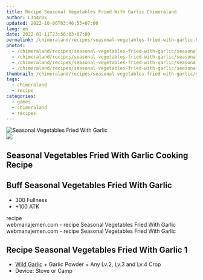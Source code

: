 ```yaml
---
title: Recipe Seasonal Vegetables Fried With Garlic Chimeraland
author: L3n4r0x
updated: 2022-10-06T03:46:55+07:00
lang: en
date: 2022-01-11T23:56:03+07:00
permalink: /chimeraland/recipes/seasonal-vegetables-fried-with-garlic.html
photos:
  - /chimeraland/recipes/seasonal-vegetables-fried-with-garlic/seasonal-vegetables-fried-with-garlic.webp
  - /chimeraland/recipes/seasonal-vegetables-fried-with-garlic/seasonal-vegetables-fried-with-garlic-name.webp
  - /chimeraland/recipes/seasonal-vegetables-fried-with-garlic/seasonal-vegetables-fried-with-garlic-icon.webp
  - /chimeraland/recipes/seasonal-vegetables-fried-with-garlic/seasonal-vegetables-fried-with-garlic-material.webp
thumbnail: /chimeraland/recipes/seasonal-vegetables-fried-with-garlic/seasonal-vegetables-fried-with-garlic.webp
tags:
  - chimeraland
  - recipe
categories:
  - games
  - chimeraland
  - recipes
---
```


<link
  rel="stylesheet"
  href="https://rawcdn.githack.com/dimaslanjaka/Web-Manajemen/870a349/css/bootstrap-5-3-0-alpha3-wrapper.css"
/>
<section id="bootstrap-wrapper">
  <div data-bs-theme="dark">
    <div class="card mb-2">
      <div class="card-body">
        <div class="row g-0">
          <div class="col-sm-4 position-relative mb-2">
            <img
              src="https://www.webmanajemen.com/chimeraland/recipes/seasonal-vegetables-fried-with-garlic/seasonal-vegetables-fried-with-garlic-material.webp"
              class="card-img fit-cover w-100 h-100"
              alt="Seasonal Vegetables Fried With Garlic"
              data-fancybox="true"
            />
          </div>
          <div class="col-sm-8 mb-2">
            <div class="card-body">
              <div class="d-flex flex-row align-items-center mb-3">
                <img
                  class="d-inline-block me-2"
                  src="https://www.webmanajemen.com/chimeraland/recipes/seasonal-vegetables-fried-with-garlic/seasonal-vegetables-fried-with-garlic-icon.webp"
                  width="auto"
                  height="auto"
                  style="vertical-align: middle"
                />
                <h2 class="fs-5">
                  Seasonal Vegetables Fried With Garlic Cooking Recipe
                </h2>
              </div>
              <h2 class="card-title fs-5">
                Buff Seasonal Vegetables Fried With Garlic
              </h2>
              <div class="card-text">
                <ul>
                  <li>300 Fullness</li>
                  <li>+100 ATK</li>
                </ul>
              </div>
              <span class="badge rounded-pill">recipe</span>
            </div>
            <div class="card-footer text-end text-muted mt-auto">
              webmanajemen.com - recipe Seasonal Vegetables Fried With Garlic
            </div>
          </div>
        </div>
      </div>
      <div class="card-footer text-end text-muted">
        webmanajemen.com - recipe Seasonal Vegetables Fried With Garlic
      </div>
    </div>
    <div class="row mb-2">
      <div class="col-12 col-lg-6 recipe-item mb-2">
        <div class="card">
          <div class="card-body">
            <h2 class="card-title fs-5">
              Recipe Seasonal Vegetables Fried With Garlic 1
            </h2>
            <div class="card-text">
              <ul>
                <li>
                  <a
                    class="text-decoration-none text-primary"
                    href="/chimeraland/materials/wild-garlic.html"
                    >Wild Garlic</a
                  ><span> + </span>Garlic Powder<span> + </span>Any Lv.2, Lv.3
                  and Lv.4 Crop
                </li>
                <li>Device: Stove or Camp</li>
              </ul>
            </div>
          </div>
        </div>
      </div>
    </div>
  </div>
</section>